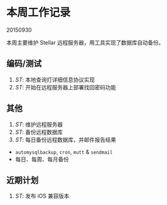 # 本周工作记录

20150930

本周主要维护 Stellar 远程服务器，用工具实现了数据库自动备份。

## 编码/测试

1. *ST*: 本地查询灯详细信息协议实现
2. *ST*: 开始在远程服务器上部署找回密码功能

## 其他

1. *ST*: 维护远程服务器
2. *ST*: 备份远程数据库
3. *ST*: 每日备份远程数据库，并邮件报告结果
  - `automysqlbackup`, `cron`, `mutt` & `sendmail`
  - 每日、每周、每月备份

## 近期计划

1. *ST*: 发布 iOS 兼容版本
